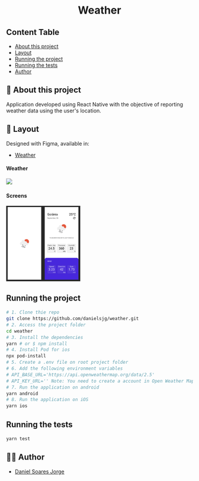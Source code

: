 <h1 align="center">Weather</h1>

## Content Table

- [About this project](#-about-this-project)
- [Layout](#-layout)
- [Running the project](#running-the-project)
- [Running the tests](#running-the-tests)
- [Author](#-author)

## 📄 About this project

Application developed using React Native with the objective of reporting weather data using the user's location.

## 🎨 Layout

Designed with Figma, available in:

- [Weather](https://www.figma.com/file/yBnBPJIsYtSZG5V3PrkKMA/Weather?node-id=0%3A1)

#### Weather

<img src="https://github.com/danielsjg/weather/blob/main/files/weather.gif?raw=true" width="200">

#### Screens

<img src="https://raw.githubusercontent.com/danielsjg/weather/main/files/weather.png" width="200">

## Running the project

```bash
# 1. Clone thie repo
git clone https://github.com/danielsjg/weather.git
# 2. Access the project folder
cd weather
# 3. Install the dependencies
yarn # or $ npm install
# 4. Install Pod for ios
npx pod-install
# 5. Create a .env file on root project folder
# 6. Add the following environment variables
# API_BASE_URL='https://api.openweathermap.org/data/2.5'
# API_KEY_URL='' Note: You need to create a account in Open Weather Map to create a API_KEY_URL
# 7. Run the application on android
yarn android
# 8. Run the application on iOS
yarn ios
```

## Running the tests

```bash
yarn test
```

## 👨‍💻 Author

- [Daniel Soares Jorge](https://github.com/danielsjg)
